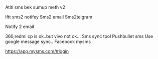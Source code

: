 Atiti sms bek sumup meth v2

Iftt  sms2 notifey
Sms2 email 
Sms2telgram


Notify 2 email


360,redmi cp is ok..but vivo not ok...
Sms sync tool
Pushbullet sms
Use google message sync..
Facebook mysms

https://app.mysms.com/#login
